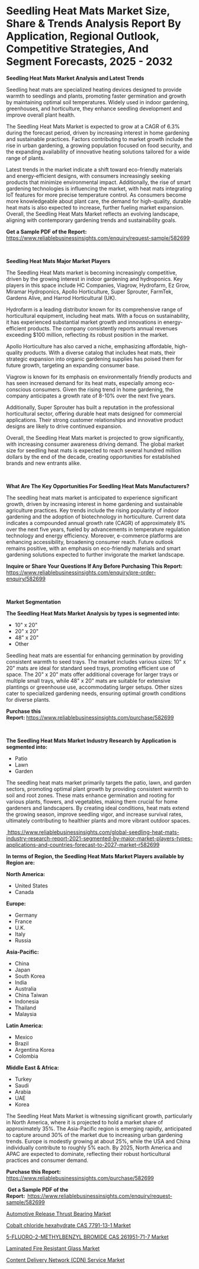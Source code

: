 <p><h1>Seedling Heat Mats Market Size, Share & Trends Analysis Report By Application, Regional Outlook, Competitive Strategies, And Segment Forecasts, 2025 - 2032</h1></p><p><strong>Seedling Heat Mats Market Analysis and Latest Trends</strong></p>
<p><p>Seedling heat mats are specialized heating devices designed to provide warmth to seedlings and plants, promoting faster germination and growth by maintaining optimal soil temperatures. Widely used in indoor gardening, greenhouses, and horticulture, they enhance seedling development and improve overall plant health. </p><p>The Seedling Heat Mats Market is expected to grow at a CAGR of 6.3% during the forecast period, driven by increasing interest in home gardening and sustainable practices. Factors contributing to market growth include the rise in urban gardening, a growing population focused on food security, and the expanding availability of innovative heating solutions tailored for a wide range of plants. </p><p>Latest trends in the market indicate a shift toward eco-friendly materials and energy-efficient designs, with consumers increasingly seeking products that minimize environmental impact. Additionally, the rise of smart gardening technologies is influencing the market, with heat mats integrating IoT features for more precise temperature control. As consumers become more knowledgeable about plant care, the demand for high-quality, durable heat mats is also expected to increase, further fueling market expansion. Overall, the Seedling Heat Mats Market reflects an evolving landscape, aligning with contemporary gardening trends and sustainability goals.</p></p>
<p><strong>Get a Sample PDF of the Report:&nbsp;</strong> <a href="https://www.reliablebusinessinsights.com/enquiry/request-sample/582699?utm_campaign=1877&utm_medium=2&utm_source=Github&utm_content=ia&utm_term=23032025&utm_id=seedling-heat-mats">https://www.reliablebusinessinsights.com/enquiry/request-sample/582699</a></p>
<p>&nbsp;</p>
<p><strong>Seedling Heat Mats Major Market Players</strong></p>
<p><p>The Seedling Heat Mats market is becoming increasingly competitive, driven by the growing interest in indoor gardening and hydroponics. Key players in this space include HC Companies, Viagrow, Hydrofarm, Ez Grow, Miramar Hydroponics, Apollo Horticulture, Super Sprouter, FarmTek, Gardens Alive, and Harrod Horticultural (UK).</p><p>Hydrofarm is a leading distributor known for its comprehensive range of horticultural equipment, including heat mats. With a focus on sustainability, it has experienced substantial market growth and innovations in energy-efficient products. The company consistently reports annual revenues exceeding $100 million, reflecting its robust position in the market.</p><p>Apollo Horticulture has also carved a niche, emphasizing affordable, high-quality products. With a diverse catalog that includes heat mats, their strategic expansion into organic gardening supplies has poised them for future growth, targeting an expanding consumer base.</p><p>Viagrow is known for its emphasis on environmentally friendly products and has seen increased demand for its heat mats, especially among eco-conscious consumers. Given the rising trend in home gardening, the company anticipates a growth rate of 8-10% over the next five years.</p><p>Additionally, Super Sprouter has built a reputation in the professional horticultural sector, offering durable heat mats designed for commercial applications. Their strong customer relationships and innovative product designs are likely to drive continued expansion.</p><p>Overall, the Seedling Heat Mats market is projected to grow significantly, with increasing consumer awareness driving demand. The global market size for seedling heat mats is expected to reach several hundred million dollars by the end of the decade, creating opportunities for established brands and new entrants alike.</p></p>
<p>&nbsp;</p>
<p><strong>What Are The Key Opportunities For Seedling Heat Mats Manufacturers?</strong></p>
<p><p>The seedling heat mats market is anticipated to experience significant growth, driven by increasing interest in home gardening and sustainable agriculture practices. Key trends include the rising popularity of indoor gardening and the adoption of biotechnology in horticulture. Current data indicates a compounded annual growth rate (CAGR) of approximately 8% over the next five years, fueled by advancements in temperature regulation technology and energy efficiency. Moreover, e-commerce platforms are enhancing accessibility, broadening consumer reach. Future outlook remains positive, with an emphasis on eco-friendly materials and smart gardening solutions expected to further invigorate the market landscape.</p></p>
<p><strong>Inquire or Share Your Questions If Any Before Purchasing This Report:</strong> <a href="https://www.reliablebusinessinsights.com/enquiry/pre-order-enquiry/582699?utm_campaign=1877&utm_medium=2&utm_source=Github&utm_content=ia&utm_term=23032025&utm_id=seedling-heat-mats">https://www.reliablebusinessinsights.com/enquiry/pre-order-enquiry/582699</a></p>
<p>&nbsp;</p>
<p><strong>Market Segmentation</strong></p>
<p><strong>The Seedling Heat Mats Market Analysis by types is segmented into:</strong></p>
<p><ul><li>10" x 20"</li><li>20" x 20"</li><li>48" x 20"</li><li>Other</li></ul></p>
<p><p>Seedling heat mats are essential for enhancing germination by providing consistent warmth to seed trays. The market includes various sizes: 10" x 20" mats are ideal for standard seed trays, promoting efficient use of space. The 20" x 20" mats offer additional coverage for larger trays or multiple small trays, while 48" x 20" mats are suitable for extensive plantings or greenhouse use, accommodating larger setups. Other sizes cater to specialized gardening needs, ensuring optimal growth conditions for diverse plants.</p></p>
<p><strong>Purchase this Report:&nbsp;</strong><a href="https://www.reliablebusinessinsights.com/purchase/582699?utm_campaign=1877&utm_medium=2&utm_source=Github&utm_content=ia&utm_term=23032025&utm_id=seedling-heat-mats">https://www.reliablebusinessinsights.com/purchase/582699</a></p>
<p>&nbsp;</p>
<p><strong>The Seedling Heat Mats Market Industry Research by Application is segmented into:</strong></p>
<p><ul><li>Patio</li><li>Lawn</li><li>Garden</li></ul></p>
<p><p>The seedling heat mats market primarily targets the patio, lawn, and garden sectors, promoting optimal plant growth by providing consistent warmth to soil and root zones. These mats enhance germination and rooting for various plants, flowers, and vegetables, making them crucial for home gardeners and landscapers. By creating ideal conditions, heat mats extend the growing season, improve seedling vigor, and increase survival rates, ultimately contributing to healthier plants and more vibrant outdoor spaces.</p></p>
<p><a href="https://www.reliablebusinessinsights.com/global-seedling-heat-mats-industry-research-report-2021-segmented-by-major-market-players-types-applications-and-countries-forecast-to-2027-market-r582699?utm_campaign=1877&utm_medium=2&utm_source=Github&utm_content=ia&utm_term=23032025&utm_id=seedling-heat-mats">&nbsp;https://www.reliablebusinessinsights.com/global-seedling-heat-mats-industry-research-report-2021-segmented-by-major-market-players-types-applications-and-countries-forecast-to-2027-market-r582699</a></p>
<p><strong>In terms of Region, the Seedling Heat Mats Market Players available by Region are:</strong></p>
<p>
    <p> <strong> North America: </strong>
        <ul>
            <li>United States</li>
            <li>Canada</li>
        </ul>
        </p> 
    <p> <strong> Europe: </strong>
        <ul>
            <li>Germany</li>
            <li>France</li>
            <li>U.K.</li>
            <li>Italy</li>
            <li>Russia</li>
        </ul>
        </p> 
    <p> <strong> Asia-Pacific: </strong>
        <ul>
            <li>China</li>
            <li>Japan</li>
            <li>South Korea</li>
            <li>India</li>
            <li>Australia</li>
            <li>China Taiwan</li>
            <li>Indonesia</li>
            <li>Thailand</li>
            <li>Malaysia</li>
        </ul>
        </p> 
    <p> <strong> Latin America: </strong>
        <ul>
            <li>Mexico</li>
            <li>Brazil</li>
            <li>Argentina Korea</li>
            <li>Colombia</li>
        </ul>
        </p> 
    <p> <strong> Middle East & Africa: </strong>
        <ul>
            <li>Turkey</li>
            <li>Saudi</li>
            <li>Arabia</li>
            <li>UAE</li>
            <li>Korea</li>
        </ul>
    </p>
    </p>
<p><p>The Seedling Heat Mats Market is witnessing significant growth, particularly in North America, where it is projected to hold a market share of approximately 35%. The Asia-Pacific region is emerging rapidly, anticipated to capture around 30% of the market due to increasing urban gardening trends. Europe is modestly growing at about 25%, while the USA and China individually contribute to roughly 5% each. By 2025, North America and APAC are expected to dominate, reflecting their robust horticultural practices and consumer demand.</p></p>
<p><strong>Purchase this Report: </strong><a href="https://www.reliablebusinessinsights.com/purchase/582699?utm_campaign=1877&utm_medium=2&utm_source=Github&utm_content=ia&utm_term=23032025&utm_id=seedling-heat-mats">https://www.reliablebusinessinsights.com/purchase/582699</a></p>
<p>&nbsp;<strong>Get a Sample PDF of the Report:&nbsp;&nbsp;</strong><a href="https://www.reliablebusinessinsights.com/enquiry/request-sample/582699?utm_campaign=1877&utm_medium=2&utm_source=Github&utm_content=ia&utm_term=23032025&utm_id=seedling-heat-mats">https://www.reliablebusinessinsights.com/enquiry/request-sample/582699</a></p>
<p><strong></strong></p>
<p><p><a href="https://github.com/laveeasaadrh/Market-Research-Report-List-1/blob/main/automotive-release-thrust-bearing-market.md?utm_campaign=1877&utm_medium=2&utm_source=Github&utm_content=ia&utm_term=23032025&utm_id=seedling-heat-mats">Automotive Release Thrust Bearing Market</a></p><p><a href="https://github.com/swaftaenglem/Market-Research-Report-List-1/blob/main/cobalt-chloride-hexahydrate-cas-7791-13-1-market.md?utm_campaign=1877&utm_medium=2&utm_source=Github&utm_content=ia&utm_term=23032025&utm_id=seedling-heat-mats">Cobalt chloride hexahydrate CAS 7791-13-1 Market</a></p><p><a href="https://github.com/bichukapac/Market-Research-Report-List-1/blob/main/5-fluoro-2-methylbenzyl-bromide-cas-261951-71-7-market.md?utm_campaign=1877&utm_medium=2&utm_source=Github&utm_content=ia&utm_term=23032025&utm_id=seedling-heat-mats">5-FLUORO-2-METHYLBENZYL BROMIDE CAS 261951-71-7 Market</a></p><p><a href="https://github.com/ayondaylos/Market-Research-Report-List-1/blob/main/laminated-fire-resistant-glass-market.md?utm_campaign=1877&utm_medium=2&utm_source=Github&utm_content=ia&utm_term=23032025&utm_id=seedling-heat-mats">Laminated Fire Resistant Glass Market</a></p><p><a href="https://github.com/leoustolja/Market-Research-Report-List-1/blob/main/content-delivery-network-cdn-service-market.md?utm_campaign=1877&utm_medium=2&utm_source=Github&utm_content=ia&utm_term=23032025&utm_id=seedling-heat-mats">Content Delivery Network (CDN) Service Market</a></p></p>